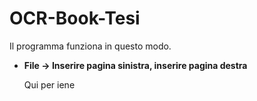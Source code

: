 # OCR-Book-Tesi

Il programma funziona in questo modo.

- **File -> Inserire pagina sinistra, inserire pagina destra**
    
    Qui per iene
